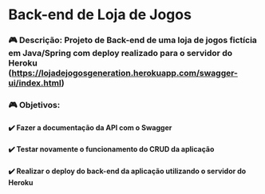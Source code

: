 # Back-end de Loja de Jogos



### :video_game:  Descrição:  Projeto de Back-end de uma loja de jogos fictícia em Java/Spring com deploy realizado para o servidor do Heroku (https://lojadejogosgeneration.herokuapp.com/swagger-ui/index.html)



### :video_game: Objetivos:

#### :heavy_check_mark: Fazer a documentação da API com o Swagger

#### :heavy_check_mark: Testar novamente o funcionamento do CRUD da aplicação

#### :heavy_check_mark: Realizar o deploy do back-end da aplicação utilizando o servidor do Heroku


